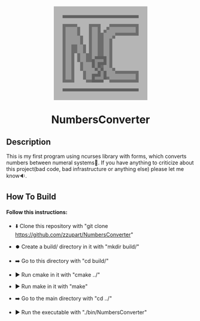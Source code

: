 <h1 align='center'>
  <img src="logo.jpg" alt="logo" width="250" height="250">

  NumbersConverter
</h1>
<h2>Description</h2>
This is my first program using ncurses library with forms, which converts numbers between numeral systems🔄. If you have anything to criticize about this project(bad code, bad infrastructure or anything else) please let me know🔉.
<h2>How To Build</h2>
<h4>Follow this instructions:</h4>

 - ⬇️ Clone this repository with "git clone https://github.com/zzupart/NumbersConverter"

 - ⏺️ Create a build/ directory in it with "mkdir build/"

 - ➡️ Go to this directory with "cd build/"

 - ▶️ Run cmake in it with "cmake ../"

 - ▶️ Run make in it with "make"

 - ➡️ Go to the main directory with "cd ../"

 - ▶️ Run the executable with "./bin/NumbersConverter"
